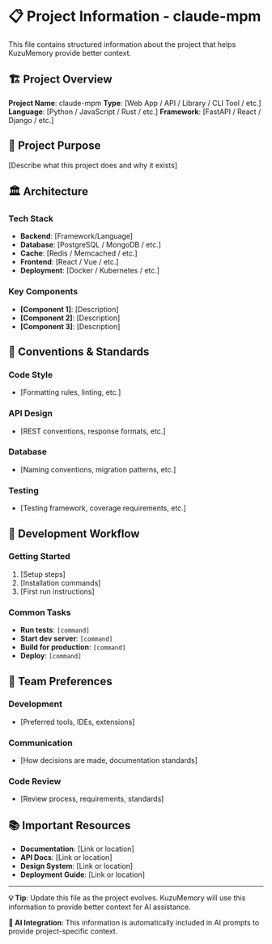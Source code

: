 # 📋 Project Information - claude-mpm

This file contains structured information about the project that helps KuzuMemory provide better context.

## 🏗️ Project Overview

**Project Name**: claude-mpm
**Type**: [Web App / API / Library / CLI Tool / etc.]
**Language**: [Python / JavaScript / Rust / etc.]
**Framework**: [FastAPI / React / Django / etc.]

## 🎯 Project Purpose

[Describe what this project does and why it exists]

## 🏛️ Architecture

### Tech Stack
- **Backend**: [Framework/Language]
- **Database**: [PostgreSQL / MongoDB / etc.]
- **Cache**: [Redis / Memcached / etc.]
- **Frontend**: [React / Vue / etc.]
- **Deployment**: [Docker / Kubernetes / etc.]

### Key Components
- **[Component 1]**: [Description]
- **[Component 2]**: [Description]
- **[Component 3]**: [Description]

## 📏 Conventions & Standards

### Code Style
- [Formatting rules, linting, etc.]

### API Design
- [REST conventions, response formats, etc.]

### Database
- [Naming conventions, migration patterns, etc.]

### Testing
- [Testing framework, coverage requirements, etc.]

## 🚀 Development Workflow

### Getting Started
1. [Setup steps]
2. [Installation commands]
3. [First run instructions]

### Common Tasks
- **Run tests**: `[command]`
- **Start dev server**: `[command]`
- **Build for production**: `[command]`
- **Deploy**: `[command]`

## 🤝 Team Preferences

### Development
- [Preferred tools, IDEs, extensions]

### Communication
- [How decisions are made, documentation standards]

### Code Review
- [Review process, requirements, standards]

## 📚 Important Resources

- **Documentation**: [Link or location]
- **API Docs**: [Link or location]
- **Design System**: [Link or location]
- **Deployment Guide**: [Link or location]

---

**💡 Tip**: Update this file as the project evolves. KuzuMemory will use this information to provide better context for AI assistance.

**🤖 AI Integration**: This information is automatically included in AI prompts to provide project-specific context.
